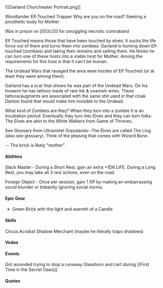 ![[Garland Churchwater Portrait.png]]

Woodlander Elf-Touched Trapper 
Why are you on the road? Seeking a prosthetic body for Mother

Was in prison on [[GOLO]] for smuggling necrotic contraband

Elf Touched means those that have been touched by elves. It sucks the life force out of them and turns them into zombies. Garland is hunting down Elf-touched (zombies) and taking their remains and selling them. He thinks he can turn one of these hosts into a viable host for Mother. Among the requirements for this host is that it can't be human. 

The Undead Wars that ravaged the area were hordes of Elf Touched (or at least they were among them). 

Garland has a scar that shows he was part of the Undead Wars. On his forearm he has tattoos made of rare ink & voamish wires. These tattoos/augments are associated with the same shit used in that cloak Danton found that would make him invisible to the Undead.

What kind of Zombies are they? When they turn into a zombie it is an incubation period. Eventually they turn into Elves and they can turn folks. The Elves are akin to the White Walkers from Game of Thrones.

See Glossary from Ultraviolet Grasslands--The Elves are called The Ling (also see glossary). Think of the phasing that comes with Wizard Bone.

-- The brick is likely "mother"

#### Abilities
Slack Master - During a Short Rest, gain an extra +1D6 LIFE. During a Long Rest, you may take all 3 rest actions, even on the road.

Foreign Object - Once per session, gain 1 XP by making an embarrassing social blunder or blatantly ignoring social norms.

#### Epic Gear
* Green Brick with the light and warmth of a Candle

#### Skills

Circus Acrobat
Shadow Merchant (maybe he literally traps shadows)

#### Vedas


#### Events
Got wounded trying to stop a runaway Glasshorn and cart during [[First Time in the Secret Oasis]]

#### Quotes





